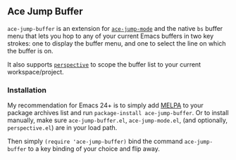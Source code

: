 ## Ace Jump Buffer

`ace-jump-buffer` is an extension for [`ace-jump-mode`](https://github.com/winterTTr/ace-jump-mode) and the native `bs` buffer menu that lets you hop to any of your current Emacs buffers in two key strokes: one to display the buffer menu, and one to select the line on which the buffer is on.

It also supports [`perspective`](https://github.com/nex3/perspective-el) to scope the buffer list to your current workspace/project.

### Installation

My recommendation for Emacs 24+ is to simply add [MELPA](melpa.milkbox.net) to your package archives list and run `package-install ace-jump-buffer`. Or to install manually, make sure `ace-jump-buffer.el`, `ace-jump-mode.el`, (and optionally, `perspective.el`) are in your load path. 

Then simply `(require 'ace-jump-buffer)` bind the command `ace-jump-buffer` to a key binding of your choice and flip away.


